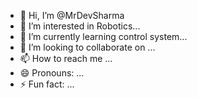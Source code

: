 - 👋 Hi, I’m @MrDevSharma
- 👀 I’m interested in Robotics...
- 🌱 I’m currently learning control system...
- 💞️ I’m looking to collaborate on ...
- 📫 How to reach me ...
- 😄 Pronouns: ...
- ⚡ Fun fact: ...

<!---
MrDevSharma/MrDevSharma is a ✨ special ✨ repository because its `README.md` (this file) appears on your GitHub profile.
You can click the Preview link to take a look at your changes.
--->
